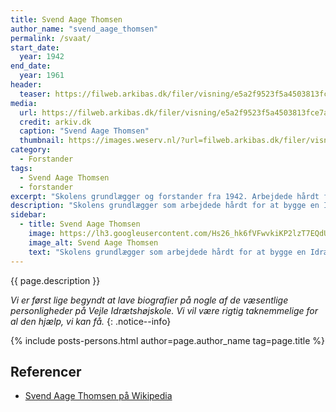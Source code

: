 ```yaml
---
title: Svend Aage Thomsen
author_name: "svend_aage_thomsen"
permalink: /svaat/
start_date:
  year: 1942
end_date:
  year: 1961
header:
  teaser: https://filweb.arkibas.dk/filer/visning/e5a2f9523f5a4503813fce7ac631abc8
media:
  url: https://filweb.arkibas.dk/filer/visning/e5a2f9523f5a4503813fce7ac631abc8
  credit: arkiv.dk
  caption: "Svend Aage Thomsen"
  thumbnail: https://images.weserv.nl/?url=filweb.arkibas.dk/filer/visning/e5a2f9523f5a4503813fce7ac631abc8
category:
  - Forstander
tags:
  - Svend Aage Thomsen
  - forstander
excerpt: "Skolens grundlægger og forstander fra 1942. Arbejdede hårdt for at bygge en Idrætsskole. Det blev hans store mission, og efter slidsomt arbejdede kunne han se sin vision stå der i 1958 - desværre kun kort før hans alt for tidlige død i 1961."
description: "Skolens grundlægger som arbejdede hårdt for at bygge en Idrætsskole, der kunne forbedre uddannelsen af idrætsledere i Jylland. Det blev hans store mission, og efter slidsomt arbejdede kunne han se sin vision stå der i 1958 - desværre kort før hans alt for tidlige død i 1961."
sidebar:
  - title: Svend Aage Thomsen
    image: https://lh3.googleusercontent.com/Hs26_hk6fVFwvkiKP2lzT7EQdUXfxkexuyKPM7C-pVeoBUnnBBKfor-S7F_agHe0DjyHzxA0I-jM6e7y3O-r1k4uJZNMcxecbdOKCrO7XShZ6wu9dEpSJuVOkG91sju-8TJnI8Tt2g
    image_alt: Svend Aage Thomsen
    text: "Skolens grundlægger som arbejdede hårdt for at bygge en Idrætsskole, der kunne forbedre uddannelsen af idrætsledere i Jylland. Det blev hans store mission, og efter slidsomt arbejdede kunne han se sin vision stå der i 1958 - desværre kort før hans alt for tidlige død i 1961."
---
```


{{ page.description }}

_Vi er først lige begyndt at lave biografier på nogle af de væsentlige personligheder på Vejle Idrætshøjskole. Vi vil være rigtig taknemmelige for al den hjælp, vi kan få._
{: .notice--info}

{% include posts-persons.html author=page.author_name tag=page.title %}

## Referencer

- [Svend Aage Thomsen på Wikipedia](https://da.wikipedia.org/wiki/Svend_Aage_Thomsen)
